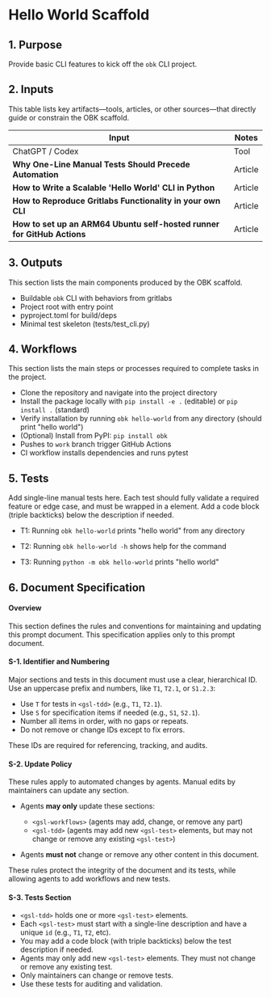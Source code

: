 <!--
This is a self-contained prompt and spec for OBK/Codex agent work.
- Inputs, outputs, workflows, and tests are listed below.
- All document rules and agent policies are defined in the "Document Specification" section.
- Agents may only update workflows and add new tests (see rules).
- Everything else is for maintainers to edit as needed.
- This file should be easy to read and quick to update—no hidden steps or dependencies.
-->

<?xml version="1.0" encoding="UTF-8"?>

<gsl-prompt id="20250728T141621-0400">

<gsl-header>

# Hello World Scaffold
</gsl-header>

<!--
Note: This GSL document uses XML-like section tags as containers, but the content inside each section may include markdown, tables, or other non-XML elements. Strict XML parsing is neither required nor expected; all parsing and automation should be tolerant of mixed content.
-->

<gsl-block>

<gsl-purpose>

## 1. Purpose

Provide basic CLI features to kick off the `obk` CLI project. </gsl-purpose>

<gsl-inputs>

## 2. Inputs

This table lists key artifacts—tools, articles, or other sources—that directly guide or constrain the OBK scaffold.

| Input                                                                   | Notes   |
| ----------------------------------------------------------------------- | ------- |
| ChatGPT / Codex                                                         | Tool    |
| **Why One-Line Manual Tests Should Precede Automation**                 | Article |
| **How to Write a Scalable 'Hello World' CLI in Python**                 | Article |
| **How to Reproduce Gritlabs Functionality in your own CLI**             | Article |
| **How to set up an ARM64 Ubuntu self-hosted runner for GitHub Actions** | Article |

</gsl-inputs>

<gsl-outputs>

## 3. Outputs

This section lists the main components produced by the OBK scaffold.

* Buildable `obk` CLI with behaviors from gritlabs
* Project root with entry point
* pyproject.toml for build/deps
* Minimal test skeleton (tests/test\_cli.py)

</gsl-outputs>

<gsl-workflows>

## 4. Workflows

This section lists the main steps or processes required to complete tasks in the project.

* Clone the repository and navigate into the project directory
* Install the package locally with `pip install -e .` (editable) or `pip install .` (standard)
* Verify installation by running `obk hello-world` from any directory (should print "hello world")
* (Optional) Install from PyPI: `pip install obk`
* Pushes to `work` branch trigger GitHub Actions
* CI workflow installs dependencies and runs pytest

</gsl-workflows>

<gsl-tdd>

## 5. Tests

Add single-line manual tests here. Each test should fully validate a required feature or edge case, and must be wrapped in a <gsl-test> element. Add a code block (triple backticks) below the description if needed.

<gsl-test id="T1">

- T1: Running `obk hello-world` prints "hello world" from any directory</gsl-test> <gsl-test id="T2">
- T2: Running `obk hello-world -h` shows help for the command</gsl-test> <gsl-test id="T3">
 
- T3: Running `python -m obk hello-world` prints "hello world"</gsl-test>

</gsl-tdd>

<gsl-document-spec>

## 6. Document Specification

#### Overview

This section defines the rules and conventions for maintaining and updating this prompt document.
This specification applies only to this prompt document.

#### S-1. Identifier and Numbering

Major sections and tests in this document must use a clear, hierarchical ID. Use an uppercase prefix and numbers, like `T1`, `T2.1`, or `S1.2.3`:

* Use `T` for tests in `<gsl-tdd>` (e.g., `T1`, `T2.1`).
* Use `S` for specification items if needed (e.g., `S1`, `S2.1`).
* Number all items in order, with no gaps or repeats.
* Do not remove or change IDs except to fix errors.

These IDs are required for referencing, tracking, and audits.

#### S-2. Update Policy

These rules apply to automated changes by agents. Manual edits by maintainers can update any section.

* Agents **may only** update these sections:

  * `<gsl-workflows>` (agents may add, change, or remove any part)
  * `<gsl-tdd>` (agents may add new `<gsl-test>` elements, but may not change or remove any existing `<gsl-test>`)
* Agents **must not** change or remove any other content in this document.

These rules protect the integrity of the document and its tests, while allowing agents to add workflows and new tests.

#### S-3. Tests Section

* `<gsl-tdd>` holds one or more `<gsl-test>` elements.
* Each `<gsl-test>` must start with a single-line description and have a unique `id` (e.g., `T1`, `T2`, etc).
* You may add a code block (with triple backticks) below the test description if needed.
* Agents may only add new `<gsl-test>` elements. They must not change or remove any existing test.
* Only maintainers can change or remove tests.
* Use these tests for auditing and validation.

</gsl-document-spec>
</gsl-block>
</gsl-prompt>
